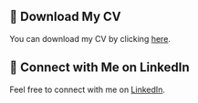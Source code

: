 ## 📄 Download My CV
You can download my CV by clicking [here]([https://github.com/your-username/your-repo/raw/main/](https://github.com/javigarlop/resume/blob/main/JG_CV.pdf)).

## 🔗 Connect with Me on LinkedIn
Feel free to connect with me on [LinkedIn]([https://www.linkedin.com/in/your-linkedin-profile/](https://www.linkedin.com/in/edjagalo/)).

